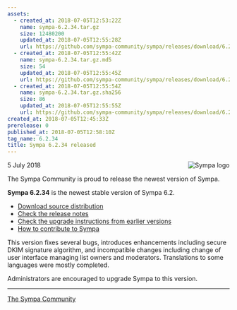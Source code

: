 ```yaml
---
assets:
  - created_at: 2018-07-05T12:53:22Z
    name: sympa-6.2.34.tar.gz
    size: 12480200
    updated_at: 2018-07-05T12:55:28Z
    url: https://github.com/sympa-community/sympa/releases/download/6.2.34/sympa-6.2.34.tar.gz
  - created_at: 2018-07-05T12:55:42Z
    name: sympa-6.2.34.tar.gz.md5
    size: 54
    updated_at: 2018-07-05T12:55:45Z
    url: https://github.com/sympa-community/sympa/releases/download/6.2.34/sympa-6.2.34.tar.gz.md5
  - created_at: 2018-07-05T12:55:54Z
    name: sympa-6.2.34.tar.gz.sha256
    size: 86
    updated_at: 2018-07-05T12:55:55Z
    url: https://github.com/sympa-community/sympa/releases/download/6.2.34/sympa-6.2.34.tar.gz.sha256
created_at: 2018-07-05T12:45:33Z
prerelease: 0
published_at: 2018-07-05T12:58:10Z
tag_name: 6.2.34
title: Sympa 6.2.34 released
---
```


<img align="right" src="https://assets.sympa.community/logos/sympa_multi_150x121.png" title="Sympa logo"/> 5 July 2018

The Sympa Community is proud to release the newest version of Sympa.

**Sympa 6.2.34** is the newest stable version of Sympa 6.2.

  - [Download source distribution](https://github.com/sympa-community/sympa/releases/download/6.2.34/sympa-6.2.34.tar.gz)
  - [Check the release notes](https://github.com/sympa-community/sympa/blob/6.2.34/NEWS.md)
  - [Check the upgrade instructions from earlier versions](https://sympa-community.github.io/manual/upgrade/notes.html)
  - [How to contribute to Sympa](https://github.com/sympa-community/sympa/blob/6.2.34/CONTRIBUTING.md)

This version fixes several bugs, introduces enhancements including secure DKIM signature algorithm, and incompatible changes including change of user interface managing list owners and moderators. Translations to some languages were mostly completed.

Administrators are encouraged to upgrade Sympa to this version.

----
[The Sympa Community](https://github.com/sympa-community)
